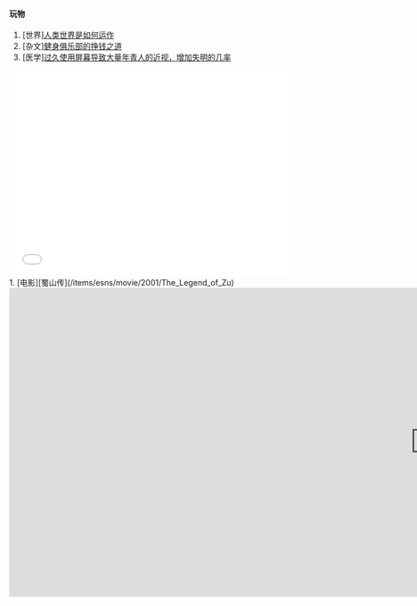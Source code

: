 #### 玩物
1. [世界][人类世界是如何运作](/navs/play/world)
1. [杂文][健身俱乐部的挣钱之道](/items/esns/read/misc/2)
1. [医学][过久使用屏幕导致大量年青人的近视，增加失明的几率](/items/esns/read/medicine/2)
<iframe height="370" style="width: 100%;" scrolling="no" title="3D Software Vertex Ocean" src="//codepen.io/H2xDev/embed/bJNNEX/?height=370&theme-id=0&default-tab=result" frameborder="no" allowtransparency="true" allowfullscreen="true">
  See the Pen <a href='https://codepen.io/H2xDev/pen/bJNNEX/'>3D Software Vertex Ocean</a> by Radik
  (<a href='https://codepen.io/H2xDev'>@H2xDev</a>) on <a href='https://codepen.io'>CodePen</a>.
</iframe>
1. [电影][蜀山传](/items/esns/movie/2001/The_Legend_of_Zu)
<div class="videoWrapper">
	<iframe width="1519" height="554" src="https://www.youtube.com/embed/okaysVWEn-s" frameborder="0" allow="accelerometer; autoplay; encrypted-media; gyroscope; picture-in-picture" allowfullscreen></iframe>
</div><br/>
